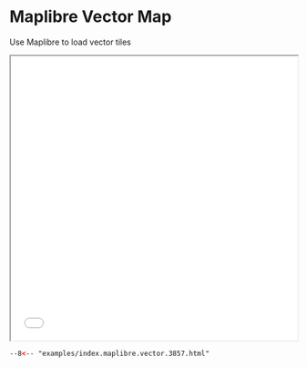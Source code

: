 # Maplibre Vector Map

Use Maplibre to load vector tiles

<iframe src="../index.maplibre.vector.3857.html" height="500px" width="100%" scrolling="no"></iframe>

```html
--8<-- "examples/index.maplibre.vector.3857.html"
```